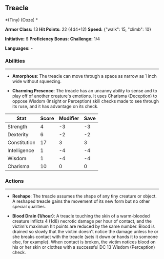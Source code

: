 ## Treacle
*(Tiny) (Ooze) *

**Armor Class:** 13
**Hit Points:** 22 (4d4+12)
**Speed:** {"walk": 15, "climb": 10}

**Initiative:** 6
**Proficiency Bonus:**
**Challenge:** 1/4

**Languages:** -

### Abilities
 --- 
- **Amorphous**: The treacle can move through a space as narrow as 1 inch wide without squeezing.

- **Charming Presence**: The treacle has an uncanny ability to sense and to play off of another creature's emotions. It uses Charisma (Deception) to oppose Wisdom (Insight or Perception) skill checks made to see through its ruse, and it has advantage on its check.



| Stat | Score | Modifier | Save |
| ---- | ---- | ---- | ---- |
| Strength | 4 | -3 | -3 |
| Dexterity | 6 | -2 | -2 |
| Constitution | 17 | 3 | 3 |
| Intelligence | 1 | -4 | -4 |
| Wisdom | 1 | -4 | -4 |
| Charisma | 10 | 0 | 0 |

### Actions
 --- 
- **Reshape**: The treacle assumes the shape of any tiny creature or object. A reshaped treacle gains the movement of its new form but no other special qualities.

- **Blood Drain (1/hour)**: A treacle touching the skin of a warm-blooded creature inflicts 4 (1d8) necrotic damage per hour of contact, and the victim's maximum hit points are reduced by the same number. Blood is drained so slowly that the victim doesn't notice the damage unless he or she breaks contact with the treacle (sets it down or hands it to someone else, for example). When contact is broken, the victim notices blood on his or her skin or clothes with a successful DC 13 Wisdom (Perception) check.

